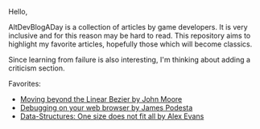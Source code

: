 Hello, 

AltDevBlogADay is a collection of articles by game developers. It is very inclusive and for this reason may be hard to read. This repository aims to highlight my favorite articles, hopefully those which will become classics. 

Since learning from failure is also interesting, I'm thinking about adding a criticism section.

Favorites:

* [Moving beyond the Linear Bezier by John Moore](http://altdevblogaday.org/2011/03/21/moving-beyond-the-linear-bezier/)
* [Debugging on your web browser by James Podesta](http://altdevblogaday.org/2011/03/15/debugging-on-your-web-browser/)
* [Data-Structures: One size does not fit all by Alex Evans](http://altdevblogaday.org/2011/02/15/data-structures-one-size-does-not-fit-all/)

